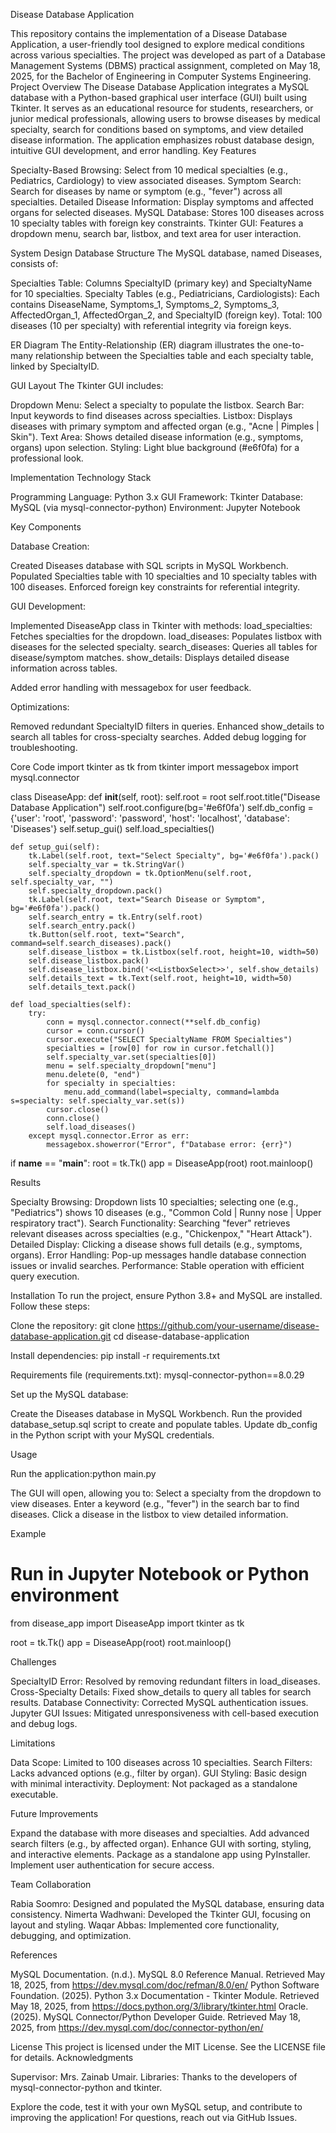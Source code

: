  Disease Database Application

This repository contains the implementation of a Disease Database Application, a user-friendly tool designed to explore medical conditions across various specialties. The project was developed as part of a Database Management Systems (DBMS) practical assignment, completed on May 18, 2025, for the Bachelor of Engineering in Computer Systems Engineering.
Project Overview
The Disease Database Application integrates a MySQL database with a Python-based graphical user interface (GUI) built using Tkinter. It serves as an educational resource for students, researchers, or junior medical professionals, allowing users to browse diseases by medical specialty, search for conditions based on symptoms, and view detailed disease information. The application emphasizes robust database design, intuitive GUI development, and error handling.
Key Features

Specialty-Based Browsing: Select from 10 medical specialties (e.g., Pediatrics, Cardiology) to view associated diseases.
Symptom Search: Search for diseases by name or symptom (e.g., "fever") across all specialties.
Detailed Disease Information: Display symptoms and affected organs for selected diseases.
MySQL Database: Stores 100 diseases across 10 specialty tables with foreign key constraints.
Tkinter GUI: Features a dropdown menu, search bar, listbox, and text area for user interaction.

System Design
Database Structure
The MySQL database, named Diseases, consists of:

Specialties Table: Columns SpecialtyID (primary key) and SpecialtyName for 10 specialties.
Specialty Tables (e.g., Pediatricians, Cardiologists): Each contains DiseaseName, Symptoms_1, Symptoms_2, Symptoms_3, AffectedOrgan_1, AffectedOrgan_2, and SpecialtyID (foreign key).
Total: 100 diseases (10 per specialty) with referential integrity via foreign keys.

ER Diagram
The Entity-Relationship (ER) diagram illustrates the one-to-many relationship between the Specialties table and each specialty table, linked by SpecialtyID.

GUI Layout
The Tkinter GUI includes:

Dropdown Menu: Select a specialty to populate the listbox.
Search Bar: Input keywords to find diseases across specialties.
Listbox: Displays diseases with primary symptom and affected organ (e.g., "Acne | Pimples | Skin").
Text Area: Shows detailed disease information (e.g., symptoms, organs) upon selection.
Styling: Light blue background (#e6f0fa) for a professional look.

Implementation
Technology Stack

Programming Language: Python 3.x
GUI Framework: Tkinter
Database: MySQL (via mysql-connector-python)
Environment: Jupyter Notebook

Key Components

Database Creation:

Created Diseases database with SQL scripts in MySQL Workbench.
Populated Specialties table with 10 specialties and 10 specialty tables with 100 diseases.
Enforced foreign key constraints for referential integrity.


GUI Development:

Implemented DiseaseApp class in Tkinter with methods:
load_specialties: Fetches specialties for the dropdown.
load_diseases: Populates listbox with diseases for the selected specialty.
search_diseases: Queries all tables for disease/symptom matches.
show_details: Displays detailed disease information across tables.


Added error handling with messagebox for user feedback.


Optimizations:

Removed redundant SpecialtyID filters in queries.
Enhanced show_details to search all tables for cross-specialty searches.
Added debug logging for troubleshooting.



Core Code
import tkinter as tk
from tkinter import messagebox
import mysql.connector

class DiseaseApp:
    def __init__(self, root):
        self.root = root
        self.root.title("Disease Database Application")
        self.root.configure(bg='#e6f0fa')
        self.db_config = {'user': 'root', 'password': 'password', 'host': 'localhost', 'database': 'Diseases'}
        self.setup_gui()
        self.load_specialties()

    def setup_gui(self):
        tk.Label(self.root, text="Select Specialty", bg='#e6f0fa').pack()
        self.specialty_var = tk.StringVar()
        self.specialty_dropdown = tk.OptionMenu(self.root, self.specialty_var, "")
        self.specialty_dropdown.pack()
        tk.Label(self.root, text="Search Disease or Symptom", bg='#e6f0fa').pack()
        self.search_entry = tk.Entry(self.root)
        self.search_entry.pack()
        tk.Button(self.root, text="Search", command=self.search_diseases).pack()
        self.disease_listbox = tk.Listbox(self.root, height=10, width=50)
        self.disease_listbox.pack()
        self.disease_listbox.bind('<<ListboxSelect>>', self.show_details)
        self.details_text = tk.Text(self.root, height=10, width=50)
        self.details_text.pack()

    def load_specialties(self):
        try:
            conn = mysql.connector.connect(**self.db_config)
            cursor = conn.cursor()
            cursor.execute("SELECT SpecialtyName FROM Specialties")
            specialties = [row[0] for row in cursor.fetchall()]
            self.specialty_var.set(specialties[0])
            menu = self.specialty_dropdown["menu"]
            menu.delete(0, "end")
            for specialty in specialties:
                menu.add_command(label=specialty, command=lambda s=specialty: self.specialty_var.set(s))
            cursor.close()
            conn.close()
            self.load_diseases()
        except mysql.connector.Error as err:
            messagebox.showerror("Error", f"Database error: {err}")

if __name__ == "__main__":
    root = tk.Tk()
    app = DiseaseApp(root)
    root.mainloop()

Results

Specialty Browsing: Dropdown lists 10 specialties; selecting one (e.g., "Pediatrics") shows 10 diseases (e.g., "Common Cold | Runny nose | Upper respiratory tract").
Search Functionality: Searching "fever" retrieves relevant diseases across specialties (e.g., "Chickenpox," "Heart Attack").
Detailed Display: Clicking a disease shows full details (e.g., symptoms, organs).
Error Handling: Pop-up messages handle database connection issues or invalid searches.
Performance: Stable operation with efficient query execution.

Installation
To run the project, ensure Python 3.8+ and MySQL are installed. Follow these steps:

Clone the repository:
git clone https://github.com/your-username/disease-database-application.git
cd disease-database-application


Install dependencies:
pip install -r requirements.txt


Requirements file (requirements.txt):
mysql-connector-python==8.0.29


Set up the MySQL database:

Create the Diseases database in MySQL Workbench.
Run the provided database_setup.sql script to create and populate tables.
Update db_config in the Python script with your MySQL credentials.



Usage

Run the application:python main.py


The GUI will open, allowing you to:
Select a specialty from the dropdown to view diseases.
Enter a keyword (e.g., "fever") in the search bar to find diseases.
Click a disease in the listbox to view detailed information.



Example
# Run in Jupyter Notebook or Python environment
from disease_app import DiseaseApp
import tkinter as tk

root = tk.Tk()
app = DiseaseApp(root)
root.mainloop()

Challenges

SpecialtyID Error: Resolved by removing redundant filters in load_diseases.
Cross-Specialty Details: Fixed show_details to query all tables for search results.
Database Connectivity: Corrected MySQL authentication issues.
Jupyter GUI Issues: Mitigated unresponsiveness with cell-based execution and debug logs.

Limitations

Data Scope: Limited to 100 diseases across 10 specialties.
Search Filters: Lacks advanced options (e.g., filter by organ).
GUI Styling: Basic design with minimal interactivity.
Deployment: Not packaged as a standalone executable.

Future Improvements

Expand the database with more diseases and specialties.
Add advanced search filters (e.g., by affected organ).
Enhance GUI with sorting, styling, and interactive elements.
Package as a standalone app using PyInstaller.
Implement user authentication for secure access.

Team Collaboration

Rabia Soomro: Designed and populated the MySQL database, ensuring data consistency.
Nimerta Wadhwani: Developed the Tkinter GUI, focusing on layout and styling.
Waqar Abbas: Implemented core functionality, debugging, and optimization.

References

MySQL Documentation. (n.d.). MySQL 8.0 Reference Manual. Retrieved May 18, 2025, from https://dev.mysql.com/doc/refman/8.0/en/
Python Software Foundation. (2025). Python 3.x Documentation - Tkinter Module. Retrieved May 18, 2025, from https://docs.python.org/3/library/tkinter.html
Oracle. (2025). MySQL Connector/Python Developer Guide. Retrieved May 18, 2025, from https://dev.mysql.com/doc/connector-python/en/

License
This project is licensed under the MIT License. See the LICENSE file for details.
Acknowledgments

Supervisor: Mrs. Zainab Umair.
Libraries: Thanks to the developers of mysql-connector-python and tkinter.


Explore the code, test it with your own MySQL setup, and contribute to improving the application! For questions, reach out via GitHub Issues.
